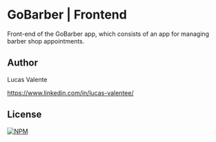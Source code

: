 # GoBarber | Frontend

Front-end of the GoBarber app, which consists of an app for managing barber shop appointments.

## Author

Lucas Valente

https://www.linkedin.com/in/lucas-valentee/

## License

[![NPM](https://img.shields.io/npm/l/react)](https://github.com/lucasvalentee/gobarber-web/blob/master/LICENSE.md)
